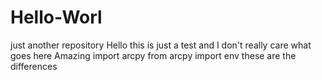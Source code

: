 # Hello-Worl
just another repository
Hello this is just a test and I don't really care what goes here 
Amazing
import arcpy
from arcpy import env
these are the differences
